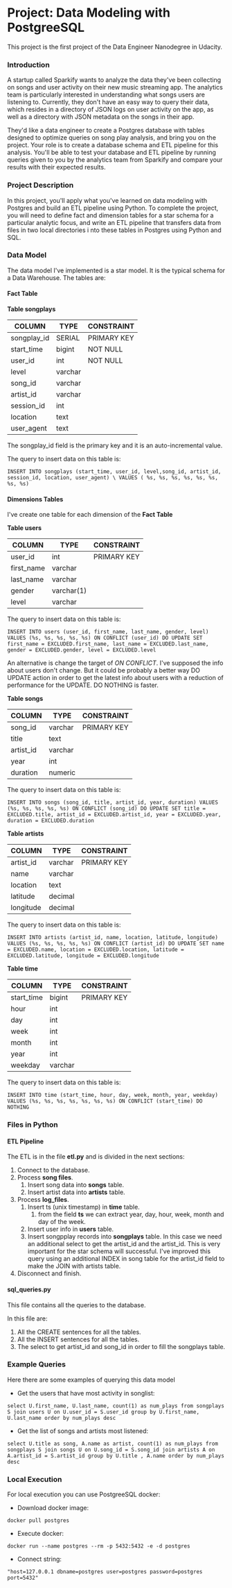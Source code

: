 # Project: Data Modeling with PostgreeSQL

This project is the first project of the Data Engineer Nanodegree in Udacity.

### Introduction

A startup called Sparkify wants to analyze the data they've been collecting on songs and user activity on their new
music streaming app. The analytics team is particularly interested in understanding what songs users are listening
to. Currently, they don't have an easy way to query their data, which resides in a directory of JSON logs on user
activity on the app, as well as a directory with JSON metadata on the songs in their app.

They'd like a data engineer to create a Postgres database with tables designed to optimize queries on song play
analysis, and bring you on the project. Your role is to create a database schema and ETL pipeline for this analysis.
You'll be able to test your database and ETL pipeline by running queries given to you by the analytics team from
Sparkify and compare your results with their expected results.

### Project Description

In this project, you'll apply what you've learned on data modeling with Postgres and build an ETL pipeline using
Python. To complete the project, you will need to define fact and dimension tables for a star schema for a
particular analytic focus, and write an ETL pipeline that transfers data from files in two local directories i
nto these tables in Postgres using Python and SQL.

### Data Model

The data model I've implemented is a star model. It is the typical schema for a Data Warehouse. The tables are:

#### Fact Table

**Table songplays**

| COLUMN      | TYPE    | CONSTRAINT  |
| ----------- | ------- | ----------- |
| songplay_id | SERIAL  | PRIMARY KEY |
| start_time  | bigint  | NOT NULL    |
| user_id     | int     | NOT NULL    |
| level       | varchar |             |
| song_id     | varchar |             |
| artist_id   | varchar |             |
| session_id  | int     |             |
| location    | text    |             |
| user_agent  | text    |             |

The songplay_id field is the primary key and it is an auto-incremental value.

The query to insert data on this table is:

`INSERT INTO songplays (start_time, user_id, level,song_id, artist_id, session_id, location, user_agent) \ VALUES ( %s, %s, %s, %s, %s, %s, %s, %s)`

#### Dimensions Tables

I've create one table for each dimension of the **Fact Table**

**Table users**

| COLUMN     | TYPE       | CONSTRAINT  |
| ---------- | ---------- | ----------- |
| user_id    | int        | PRIMARY KEY |
| first_name | varchar    |             |
| last_name  | varchar    |             |
| gender     | varchar(1) |             |
| level      | varchar    |             |

The query to insert data on this table is:

`INSERT INTO users (user_id, first_name, last_name, gender, level) VALUES (%s, %s, %s, %s, %s) ON CONFLICT (user_id) DO UPDATE SET first_name = EXCLUDED.first_name, last_name = EXCLUDED.last_name, gender = EXCLUDED.gender, level = EXCLUDED.level`

An alternative is change the target of _ON CONFLICT_. I've supposed the info about users don't change. But it
could be probably a better way DO UPDATE action in order to get the latest info about users with a reduction of
performance for the UPDATE. DO NOTHING is faster.

**Table songs**

| COLUMN    | TYPE    | CONSTRAINT  |
| --------- | ------- | ----------- |
| song_id   | varchar | PRIMARY KEY |
| title     | text    |             |
| artist_id | varchar |             |
| year      | int     |             |
| duration  | numeric |             |

The query to insert data on this table is:

`INSERT INTO songs (song_id, title, artist_id, year, duration) VALUES (%s, %s, %s, %s, %s) ON CONFLICT (song_id) DO UPDATE SET title = EXCLUDED.title, artist_id = EXCLUDED.artist_id, year = EXCLUDED.year, duration = EXCLUDED.duration `

**Table artists**

| COLUMN    | TYPE    | CONSTRAINT  |
| --------- | ------- | ----------- |
| artist_id | varchar | PRIMARY KEY |
| name      | varchar |             |
| location  | text    |             |
| latitude  | decimal |             |
| longitude | decimal |             |

The query to insert data on this table is:

`INSERT INTO artists (artist_id, name, location, latitude, longitude) VALUES (%s, %s, %s, %s, %s) ON CONFLICT (artist_id) DO UPDATE SET name = EXCLUDED.name, location = EXCLUDED.location, latitude = EXCLUDED.latitude, longitude = EXCLUDED.longitude`

**Table time**

| COLUMN     | TYPE    | CONSTRAINT  |
| ---------- | ------- | ----------- |
| start_time | bigint  | PRIMARY KEY |
| hour       | int     |             |
| day        | int     |             |
| week       | int     |             |
| month      | int     |             |
| year       | int     |             |
| weekday    | varchar |             |

The query to insert data on this table is:

`INSERT INTO time (start_time, hour, day, week, month, year, weekday) VALUES (%s, %s, %s, %s, %s, %s, %s) ON CONFLICT (start_time) DO NOTHING`

### Files in Python

#### ETL Pipeline

The ETL is in the file **etl.py** and is divided in the next sections:

1. Connect to the database.
2. Process **song files**.
   1. Insert song data into **songs** table.
   2. Insert artist data into **artists** table.
3. Process **log_files**.
   1. Insert ts (unix timestamp) in **time** table.
      1. from the field **ts** we can extract year, day, hour, week, month and day of the week.
   2. Insert user info in **users** table.
   3. Insert songpplay records into **songplays** table. In this case we need an additional select to get the
      artist_id and the artist_id. This is very important for the star schema will successful. I've improved this
      query using an additional INDEX in song table for the artist_id field to make the JOIN with artists table.
4. Disconnect and finish.

#### sql_queries.py

This file contains all the queries to the database.

In this file are:

1.  All the CREATE sentences for all the tables.
2.  All the INSERT sentences for all the tables.
3.  The select to get artist_id and song_id in order to fill the songplays table.

### Example Queries

Here there are some examples of querying this data model

- Get the users that have most activity in songlist:

`select U.first_name, U.last_name, count(1) as num_plays from songplays S join users U on U.user_id = S.user_id group by U.first_name, U.last_name order by num_plays desc`

- Get the list of songs and artists most listened:

`select U.title as song, A.name as artist, count(1) as num_plays from songplays S join songs U on U.song_id = S.song_id join artists A on A.artist_id = S.artist_id group by U.title , A.name order by num_plays desc`

### Local Execution

For local execution you can use PostgreeSQL docker:

- Download docker image:

`docker pull postgres`

- Execute docker:

`docker run --name postgres --rm -p 5432:5432 -e -d postgres`

- Connect string:

`"host=127.0.0.1 dbname=postgres user=postgres password=postgres port=5432" `
